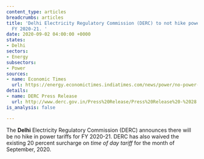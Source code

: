 ```yaml
---
content_type: articles
breadcrumbs: articles
title: 'Delhi Electricity Regulatory Commission (DERC) to not hike power tariffs for
  FY 2020-21. '
date: 2020-09-02 04:00:00 +0000
states:
- Delhi
sectors:
- Energy
subsectors:
- Power
sources:
- name: Economic Times
  url: https://energy.economictimes.indiatimes.com/news/power/no-power-tariff-hike-in-delhi-for-2020-21-delhi-electricity-regulatory-commission/77815464
details:
- name: DERC Press Release
  url: http://www.derc.gov.in/Press%20Release/Press%20Release%20-%2028.08.2020/Press%20Release%20-%20english.pdf
is_analysis: false

---
```

The **Delhi** Electricity Regulatory Commission (DERC) announces there will be no hike in power tariffs for FY 2020-21. DERC has also waived the existing 20 percent surcharge on _time of day tariff_ for the month of September, 2020.